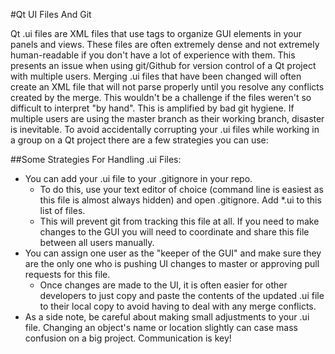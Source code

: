 #Qt UI Files And Git

Qt .ui files are XML files that use tags to organize GUI elements in your panels and views.  These files are often extremely dense and not extremely human-readable if you don't have a lot of experience with them.  This presents an issue when using git/Github for version control of a Qt project with multiple users.  Merging .ui files that have been changed will often create an XML file that will not parse properly until you resolve any conflicts created by the merge.  This wouldn't be a challenge if the files weren't so difficult to interpret "by hand".  This is amplified by bad git hygiene.  If multiple users are using the master branch as their working branch, disaster is inevitable.  To avoid accidentally corrupting your .ui files while working in a group on a Qt project there are a few strategies you can use:

##Some Strategies For Handling .ui Files:

* You can add your .ui file to your .gitignore in your repo.
	* To do this, use your text editor of choice (command line is easiest as this file is almost always hidden) and open .gitignore.  Add *.ui to this list of files.  
	* This will prevent git from tracking this file at all.  If you need to make changes to the GUI you will need to coordinate and share this file between all users manually.
* You can assign one user as the "keeper of the GUI" and make sure they are the only one who is pushing UI changes to master or approving pull requests for this file.
	* Once changes are made to the UI, it is often easier for other developers to just copy and paste the contents of the updated .ui file to their local copy to avoid having to deal with any merge conflicts.
* As a side note, be careful about making small adjustments to your .ui file.  Changing an object's name or location slightly can case mass confusion on a big project.  Communication is key!
